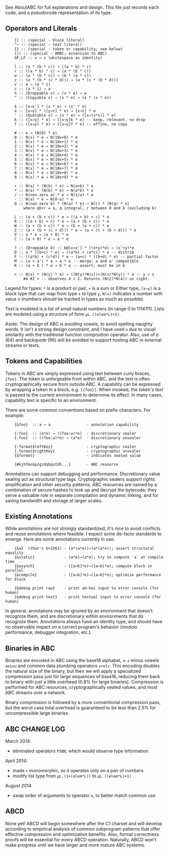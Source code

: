 
See AboutABC for full explanations and design. This file just records each code, and a pseudocode representation of its type.

## Operators and Literals

        [] :: (special - block literal)
        "~ :: (special - text literal)
        {} :: (special - token or capability; see below)
        (|) :: (special - AMBC; extension to ABC)
        SP,LF :: x → x (whitespace as identity)

        l :: (a * (b * c)) → ((a * b) * c)
        r :: ((a * b) * c) → (a * (b * c))
        w :: (a * (b * c)) → (b * (a * c))
        z :: (a * (b * (c * d))) → (a * (c * (b * d)))
        v :: a → (a * 1)
        c :: (a * 1) → a
        % :: (Droppable x) ⇒ (x * e) → e
        ^ :: (Copyable x) ⇒ (x * e) → (x * (x * e))

        $ :: [x→x'] * (x * e) → (x' * e)
        o :: [x→y] * ([y→z] * e) → [x→z] * e
        ' :: (Quotable x) ⇒ (x * e) → ([s→(x*s)] * e)
        k :: ([x→y] * e) → ([x→y]k * e) -- keep, relevant, no drop
        f :: ([x→y] * e) → ([x→y]f * e) -- affine, no copy

        # :: e → (N(0) * e)
        0 :: N(x) * e → N(10x+0) * e
        1 :: N(x) * e → N(10x+1) * e
        2 :: N(x) * e → N(10x+2) * e
        3 :: N(x) * e → N(10x+3) * e
        4 :: N(x) * e → N(10x+4) * e
        5 :: N(x) * e → N(10x+5) * e
        6 :: N(x) * e → N(10x+6) * e
        7 :: N(x) * e → N(10x+7) * e
        8 :: N(x) * e → N(10x+8) * e
        9 :: N(x) * e → N(10x+9) * e

        + :: N(a) * (N(b) * e) → N(a+b) * e
        * :: N(a) * (N(b) * e) → N(a*b) * e
        / :: N(non-zero a) * e → N(1/a) * e
        - :: N(a) * e → N(0-a) * e
        Q :: N(non-zero b) * (N(a) * e) → N(r) * (N(q) * e)
            where qb+r = a, q integral, r between 0 and b (excluding b)

        L :: (a + (b + c)) * e → ((a + b) + c) * e
        R :: ((a + b) + c) * e → (a + (b + c)) * e
        W :: (a + (b + c)) * e → (b + (a + c)) * e
        Z :: (a + (b + (c + d))) * e → (a + (c + (b + d))) * e
        V :: a * e → (a + 0) * e
        C :: (a + 0) * e → a * e

        ? :: (Droppable b) :: b@[x→x'] * ((x+y)*e) → (x'+y)*e
        D :: a * ((b+c) * e) → ((a*b) + (a*c)) * e -- distrib
        F :: ((a*b) + (c*d)) * e → (a+c) * ((b+d) * e) -- partial factor
        M :: (a + a') * e → a * e -- merge; a and a' compatible
        K :: (a + b ) * e → b * e -- assert; must be in b

        > :: N(x) * (N(y) * e) → ((N(y)*N(x))+(N(x)*N(y)) * e -- y > x
            #4 #2 > -- observes 4 > 2. Returns (N(2)*N(4)) on right.

Legend for types: `*` is a product or pair, `+` is a sum or Either type, `[x→y]` is a block type that can map from type `x` to type `y`, `N(x)` indicates a number with value x (numbers should be tracked in types as much as possible). 

Text is modeled is a list of small natural numbers (in range 0 to 1114111). Lists are modeled using a structure of form `µL.((elem*L)+1)`. 

Aside: The design of ABC is avoiding vowels, to avoid spelling naughty words. It isn't a strong design constraint, and I have used `o` due to visual similarity with the traditional function composition operator. Also, use of `@` (64) and backquote (96) will be avoided to support hosting ABC in external streams or texts.

## Tokens and Capabilities

Tokens in ABC are simply expressed using text between curly braces, `{foo}`. The token is unforgeable from within ABC, and the text is often cryptographically secure from outside ABC. A capability can be expressed by wrapping a token in a block, e.g. `[{foo}]`. When invoked, the token's text is passed to the current environment to determine its effect. In many cases, capability text is specific to an environment. 

There are some common conventions based on prefix characters. For example:

        {&foo}  :: a → a                - annotation capability

        {:foo}  :: (a*e) → ((foo:a)*e)  - discretionary sealer
        {.foo}  :: ((foo:a)*e) → (a*e)  - discretionary unsealer

        {:format$leftKey}               - cryptographic sealer
        {.format$rightKey}              - cryptographic unsealer
        {$format}                       - indicates sealed value

        {#kjhfmskpzgzdqbqstdh...}       - ABC resource

Annotations can support debugging and performance. Discretionary value sealing act as structural type tags. Cryptographic sealers support rights amplification and other security patterns. ABC resources are named by a combination of secure hashes to look up and decrypt the bytecode; they serve a valuable role in separate compilation and dynamic linking, and for saving bandwidth and storage at larger scales.

## Existing Annotations

While annotations are not strongly standardized, it's nice to avoid conflicts and reuse annotations where feasible. I expect some de-facto standards to emerge. Here are some annotations currently in use:

        {&≡}  (that's U+2261) - (a*(a*e))→(a*(a*e)); assert structural equality
        {&static}             - (a*e)→(a*e); try to compute `a` at compile time
        {&asynch}             - ([a→b]*e)→([a→b]*e); compute block in parallel
        {&compile}            - ([a→b]*e)→([a→b]*e); optimize performance for block

        {&debug print raw}    - print ad-hoc input to error console (for human) 
        {&debug print text}   - print textual input to error console (for human)

In general, annotations may be ignored by an environment that doesn't recognize them, and are discretionary within environments that do recognize them. Annotations always have an identity type, and should have no observable impact on a correct program's behavior (modulo performance, debugger integration, etc.). 

## Binaries in ABC

Binaries are encoded in ABC using the base16 alphabet, `a-z` minus vowels `aeiou` and common data plumbing operators `vrwlc`. This encoding doubles the natural size of the binary, but then we will apply a specialized compression pass just for large sequences of base16, reducing them back to binary with just a little overhead (0.8% for large binaries). Compression is performed for ABC resources, cryptographically sealed values, and most ABC streams over a network.

Binary compression is followed by a more conventional compression pass, but the worst case total overhead is guaranteed to be less than 2.5% for uncompressible large binaries. 

## ABC CHANGE LOG

March 2014: 
* eliminated operators `PSBN`, which would observe type information

April 2014: 
* made `>` monomorphic, so it operates only on a pair of numbers
* modify list type from `µL.(1+(elem*L))` to `µL.((elem*L)+1)`

August 2014
* swap order of arguments to operator `o`, to better match common use

## ABCD

None yet! ABCD will begin somewhere after the C1 charset and will develop according to empirical analysis of common subprogram patterns that offer effective compression and optimization benefits. Also, formal correctness proofs will be essential for every ABCD operation. Naturally, ABCD won't make progress until we have larger and more mature ABC systems.

